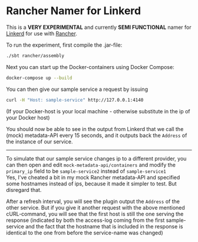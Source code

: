# Rancher Namer for Linkerd

This is a **VERY EXPERIMENTAL** and currently **SEMI FUNCTIONAL** namer for
[Linkerd](https://linkerd.io) for use with [Rancher](http://rancher.com).

To run the experiment, first compile the .jar-file:

```bash
./sbt rancher/assembly
```

Next you can start up the Docker-containers using Docker Compose:

```bash
docker-compose up --build
```

You can then give our sample service a request by issuing

```bash
curl -H "Host: sample-service" http://127.0.0.1:4140
```
(If your Docker-host is your local machine - otherwise substitute in the ip of
your Docker host)

You should now be able to see in the output from Linkerd that we call the (mock)
metadata-API every 15 seconds, and it outputs back the `Address` of the instance
of our service.

---

To simulate that our sample service changes ip to a different provider, you
can then open and edit `mock-metadata-api/containers` and modify the
`primary_ip` field to be `sample-service2` instead of `sample-service1`  
Yes, I've cheated a bit in my mock Rancher metadata-API and specified some
hostnames instead of ips, because it made it simpler to test. But disregard that.

After a refresh interval, you will see the plugin output the `Address` of the
other service. But if you give it another request with the above mentioned
cURL-command, you will see that the first host is still the one serving the
response (indicated by both the access-log coming from the first sample-service
and the fact that the hostname that is included in the response is identical to
the one from before the service-name was changed)
